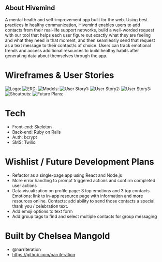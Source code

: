 ## About Hivemind

A mental health and self-improvement app built for the web. Using best practices in healthy communication, Hivemind enables users to add contacts from their real-life support networks, build a well-worded request with our tool that helps each user figure out exactly what they are feeling and what they need in that moment, and then seamlessly send that request as a text message to their contact/s of choice. Users can track emotional trends and access additional resources to build healthy habits after generating data about themselves through the app.

# Wireframes & User Stories

![Logo:](https://github.com/narriteration/hivemind/tree/master/app/assets/images/logo.png?raw=true "Logo")
![ERD:](https://github.com/narriteration/hivemind/tree/master/app/assets/images/final_erd.jpg)
![Models:](https://github.com/narriteration/hivemind/tree/master/app/assets/images/models.jpg)
![User Story1:]()
![User Story2:]()
![User Story3:]()
![Shoutouts:](https://github.com/narriteration/hivemind/tree/master/app/assets/images/shoutouts.jpg)
![Future Plans:](https://github.com/narriteration/hivemind/tree/master/app/assets/images/future_plans.jpg)


# Tech
- Front-end: Skeleton
- Back-end: Ruby on Rails
- Auth: bcrypt
- SMS: Twilio

# Wishlist / Future Development Plans

- Refactor as a single-page app using React and Node.js
- More error handling to prompt triggered actions and confirm completed user actions
- Data visualization on profile page: 3 top emotions and 3 top contacts. Emotions: link to in-app resource page with information and more resources online. Contacts: add ability to send those contacts a special thank you / celebration text.
- Add emoji options to text form
- Add group tags to find and select multiple contacts for group messaging

# Built by Chelsea Mangold
- @narriteration
- https://github.com/narriteration

